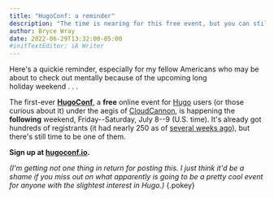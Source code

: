 ```yaml
---
title: "HugoConf: a reminder"
description: "The time is nearing for this free event, but you can still get in on the fun."
author: Bryce Wray
date: 2022-06-29T13:32:00-05:00
#initTextEditor: iA Writer
---
```


Here's a quickie reminder, especially for my fellow Americans who may be about to check out mentally because of the upcoming long holiday weekend . . .

The first-ever **[HugoConf](https://hugoconf.io)**, a **free** online event for [Hugo](https://gohugo.io) users (or those curious about it) under the aegis of [CloudCannon](https://cloudcannon.com), is happening the **following** weekend, Friday--Saturday, July 8--9 <span class="pokey">(U.S. time)</span>. It's already got hundreds of registrants (it had nearly 250 as of [several weeks ago](https://discourse.gohugo.io/t/hugoconf-2022/38570/3)), but there's still time to be one of them.

**Sign up at [hugoconf.io](https://hugoconf.io).**

*(I'm getting not one thing in return for posting this. I just think it'd be a shame if you miss out on what apparently is going to be a pretty cool event for anyone with the slightest interest in Hugo.)*
{.pokey}
